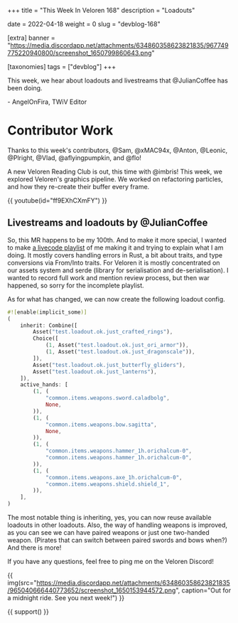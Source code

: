 +++
title = "This Week In Veloren 168"
description = "Loadouts"

date = 2022-04-18
weight = 0
slug = "devblog-168"

[extra]
banner = "https://media.discordapp.net/attachments/634860358623821835/967749775220940800/screenshot_1650799860643.png"

[taxonomies]
tags = ["devblog"]
+++

This week, we hear about loadouts and livestreams that @JulianCoffee has been
doing.

\- AngelOnFira, TWiV Editor

# Contributor Work

Thanks to this week's contributors, @Sam, @xMAC94x, @Anton, @Leonic, @Plright,
@Vlad, @aflyingpumpkin, and @flo!

A new Veloren Reading Club is out, this time with @imbris! This week, we
explored Veloren's graphics pipeline. We worked on refactoring particles, and
how they re-create their buffer every frame.

{{ youtube(id="ff9EXhCXmFY") }}

## Livestreams and loadouts by @JulianCoffee

So, this MR happens to be my 100th. And to make it more special, I wanted to
make [a livecode
playlist](https://youtube.com/playlist?list=PLaf5k0VHJogKIWxTidcDvMqEcrxuIUzq5)
of me making it and trying to explain what I am doing. It mostly covers handling
errors in Rust, a bit about traits, and type conversions via From/Into traits.
For Veloren it is mostly concentrated on our assets system and serde (library
for serialisation and de-serialisation). I wanted to record full work and
mention review process, but then war happened, so sorry for the incomplete
playlist.

As for what has changed, we can now create the following loadout config.

```rust
#![enable(implicit_some)]
(
    inherit: Combine([
        Asset("test.loadout.ok.just_crafted_rings"),
        Choice([
            (1, Asset("test.loadout.ok.just_ori_armor")),
            (1, Asset("test.loadout.ok.just_dragonscale")),
        ]),
        Asset("test.loadout.ok.just_butterfly_gliders"),
        Asset("test.loadout.ok.just_lanterns"),
    ]),
    active_hands: [
        (1, (
            "common.items.weapons.sword.caladbolg",
            None,
        )),
        (1, (
            "common.items.weapons.bow.sagitta",
            None,
        )),
        (1, (
            "common.items.weapons.hammer_1h.orichalcum-0",
            "common.items.weapons.hammer_1h.orichalcum-0",
        )),
        (1, (
            "common.items.weapons.axe_1h.orichalcum-0",
            "common.items.weapons.shield.shield_1",
        )),
    ],
)
```

The most notable thing is inheriting, yes, you can now reuse available loadouts
in other loadouts. Also, the way of handling weapons is improved, as you can see
we can have paired weapons or just one two-handed weapon. (Pirates that can
switch between paired swords and bows when?) And there is more!

If you have any questions, feel free to ping me on the Veloren Discord!

{{
    img(src="https://media.discordapp.net/attachments/634860358623821835/965040666440773652/screenshot_1650153944572.png",
    caption="Out for a midnight ride. See you next week!")
}}

{{ support() }}
